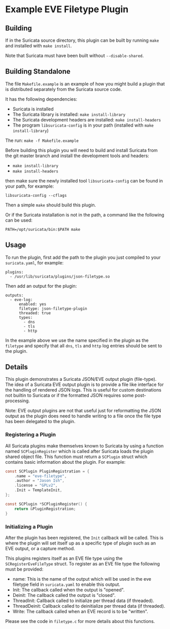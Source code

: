 # Example EVE Filetype Plugin

## Building

If in the Suricata source directory, this plugin can be built by
running `make` and installed with `make install`.

Note that Suricata must have been built without `--disable-shared`.

## Building Standalone

The file `Makefile.example` is an example of how you might build a
plugin that is distributed separately from the Suricata source code.

It has the following dependencies:

- Suricata is installed
- The Suricata library is installed: `make install-library`
- The Suricata development headers are installed: `make install-headers`
- The program `libsuricata-config` is in your path (installed with
  `make install-library`)

The run: `make -f Makefile.example`

Before building this plugin you will need to build and install Suricata from the
git master branch and install the development tools and headers:

- `make install-library`
- `make install-headers`

then make sure the newly installed tool `libsuricata-config` can be
found in your path, for example:
```
libsuricata-config --cflags
```

Then a simple `make` should build this plugin.

Or if the Suricata installation is not in the path, a command like the following
can be used:

```
PATH=/opt/suricata/bin:$PATH make
```

## Usage

To run the plugin, first add the path to the plugin you just compiled to
your `suricata.yaml`, for example:
```
plugins:
  - /usr/lib/suricata/plugins/json-filetype.so
```

Then add an output for the plugin:
```
outputs:
  - eve-log:
      enabled: yes
      filetype: json-filetype-plugin
      threaded: true
      types:
        - dns
        - tls
        - http
```

In the example above we use the name specified in the plugin as the `filetype`
and specify that all `dns`, `tls` and `http` log entries should be sent to the
plugin.

## Details

This plugin demonstrates a Suricata JSON/EVE output plugin
(file-type). The idea of a Suricata EVE output plugin is to provide a
file like interface for the handling of rendered JSON logs. This is
useful for custom destinations not builtin to Suricata or if the
formatted JSON requires some post-processing.

Note: EVE output plugins are not that useful just for reformatting the
JSON output as the plugin does need to handle writing to a file once
the file type has been delegated to the plugin.

### Registering a Plugin

All Suricata plugins make themselves known to Suricata by using a
function named `SCPluginRegister` which is called after Suricata loads
the plugin shared object file. This function must return a `SCPlugin`
struct which contains basic information about the plugin.  For
example:

```c
const SCPlugin PluginRegistration = {
    .name = "eve-filetype",
    .author = "Jason Ish",
    .license = "GPLv2",
    .Init = TemplateInit,
};

const SCPlugin *SCPluginRegister() {
    return &PluginRegistration;
}
```

### Initializing a Plugin

After the plugin has been registered, the `Init` callback will be called. This
is where the plugin will set itself up as a specific type of plugin such as an
EVE output, or a capture method.

This plugins registers itself as an EVE file type using the
`SCRegisterEveFileType` struct. To register as an EVE file type the
following must be provided:

* name: This is the name of the output which will be used in the eve filetype
  field in `suricata.yaml` to enable this output.
* Init: The callback called when the output is "opened".
* Deinit: The callback called the output is "closed".
* ThreadInit: Callback called to initialize per thread data (if threaded).
* ThreadDeinit: Callback called to deinitialize per thread data (if threaded).
* Write: The callback called when an EVE record is to be "written".

Please see the code in `filetype.c` for more details about this functions.
